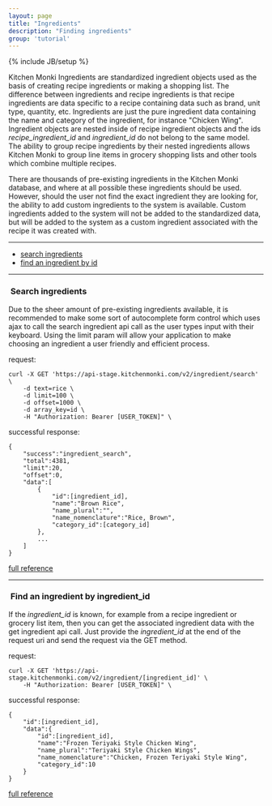 ```yaml
---
layout: page
title: "Ingredients"
description: "Finding ingredients"
group: 'tutorial'
---
```

{% include JB/setup %}


Kitchen Monki Ingredients are standardized ingredient objects used as the basis of creating recipe
ingredients or making a shopping list.  The difference between ingredients and recipe ingredients is that
recipe ingredients are data specific to a recipe containing data such as brand, unit type, quantity, etc.
Ingredients are just the pure ingredient data containing the name and category of the ingredient, for
instance "Chicken Wing".  Ingredient objects are nested inside of recipe ingredient objects and the ids
*recipe_ingredient_id* and *ingredient_id* do not belong to the same model.  The ability to group
recipe ingredients by their nested ingredients allows Kitchen Monki to group line items in grocery
shopping lists and other tools which combine multiple recipes.

There are thousands of pre-existing ingredients in the Kitchen Monki database, and where at all possible
these ingredients should be used.  However, should the user not find the exact ingredient they are looking
for, the ability to add custom ingredients to the system is available.  Custom ingredients added to the
system will not be added to the standardized data, but will be added to the system as a custom ingredient
associated with the recipe it was created with.

-----------------

* [search ingredients](#search-ingredients)
* [find an ingredient by id](#get-ingredient)

-----------------


### <a id="search-ingredients">&nbsp;</a>Search ingredients

Due to the sheer amount of pre-existing ingredients available, it is recommended to make some sort of
autocomplete form control which uses ajax to call the search ingredient api call as the user types input
with their keyboard.  Using the limit param will allow your application to make choosing an ingredient
a user friendly and efficient process.

request:

	curl -X GET 'https://api-stage.kitchenmonki.com/v2/ingredient/search' \
		-d text=rice \
		-d limit=100 \
		-d offset=1000 \
		-d array_key=id \
		-H "Authorization: Bearer [USER_TOKEN]" \

successful response:

	{
		"success":"ingredient_search",
		"total":4381,
		"limit":20,
		"offset":0,
		"data":[
			{
				"id":[ingredient_id],
				"name":"Brown Rice",
				"name_plural":"",
				"name_nomenclature":"Rice, Brown",
				"category_id":[category_id]
			},
			...
		]
	}

<a href="/console.html?api_id=29" target="blank">full reference</a>

-----------------


### <a id="get-ingredient">&nbsp;</a>Find an ingredient by ingredient_id

If the *ingredient_id* is known, for example from a recipe ingredient or grocery list item, then you can
get the associated ingredient data with the get ingredient api call.  Just provide the *ingredient_id*
at the end of the request uri and send the request via the GET method.

request:

	curl -X GET 'https://api-stage.kitchenmonki.com/v2/ingredient/[ingredient_id]' \
		-H "Authorization: Bearer [USER_TOKEN]" \

successful response:

	{
		"id":[ingredient_id],
		"data":{
			"id":[ingredient_id],
			"name":"Frozen Teriyaki Style Chicken Wing",
			"name_plural":"Teriyaki Style Chicken Wings",
			"name_nomenclature":"Chicken, Frozen Teriyaki Style Wing",
			"category_id":10
		}
	}

<a href="/console.html?api_id=28" target="blank">full reference</a>



